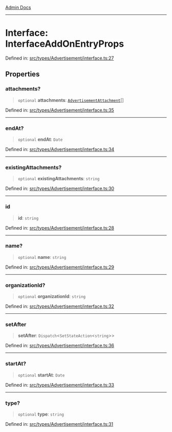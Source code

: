 [Admin Docs](/)

***

# Interface: InterfaceAddOnEntryProps

Defined in: [src/types/Advertisement/interface.ts:27](https://github.com/PalisadoesFoundation/talawa-admin/blob/main/src/types/Advertisement/interface.ts#L27)

## Properties

### attachments?

> `optional` **attachments**: [`AdvertisementAttachment`](../../type/type-aliases/AdvertisementAttachment.md)[]

Defined in: [src/types/Advertisement/interface.ts:35](https://github.com/PalisadoesFoundation/talawa-admin/blob/main/src/types/Advertisement/interface.ts#L35)

***

### endAt?

> `optional` **endAt**: `Date`

Defined in: [src/types/Advertisement/interface.ts:34](https://github.com/PalisadoesFoundation/talawa-admin/blob/main/src/types/Advertisement/interface.ts#L34)

***

### existingAttachments?

> `optional` **existingAttachments**: `string`

Defined in: [src/types/Advertisement/interface.ts:30](https://github.com/PalisadoesFoundation/talawa-admin/blob/main/src/types/Advertisement/interface.ts#L30)

***

### id

> **id**: `string`

Defined in: [src/types/Advertisement/interface.ts:28](https://github.com/PalisadoesFoundation/talawa-admin/blob/main/src/types/Advertisement/interface.ts#L28)

***

### name?

> `optional` **name**: `string`

Defined in: [src/types/Advertisement/interface.ts:29](https://github.com/PalisadoesFoundation/talawa-admin/blob/main/src/types/Advertisement/interface.ts#L29)

***

### organizationId?

> `optional` **organizationId**: `string`

Defined in: [src/types/Advertisement/interface.ts:32](https://github.com/PalisadoesFoundation/talawa-admin/blob/main/src/types/Advertisement/interface.ts#L32)

***

### setAfter

> **setAfter**: `Dispatch`\<`SetStateAction`\<`string`\>\>

Defined in: [src/types/Advertisement/interface.ts:36](https://github.com/PalisadoesFoundation/talawa-admin/blob/main/src/types/Advertisement/interface.ts#L36)

***

### startAt?

> `optional` **startAt**: `Date`

Defined in: [src/types/Advertisement/interface.ts:33](https://github.com/PalisadoesFoundation/talawa-admin/blob/main/src/types/Advertisement/interface.ts#L33)

***

### type?

> `optional` **type**: `string`

Defined in: [src/types/Advertisement/interface.ts:31](https://github.com/PalisadoesFoundation/talawa-admin/blob/main/src/types/Advertisement/interface.ts#L31)
